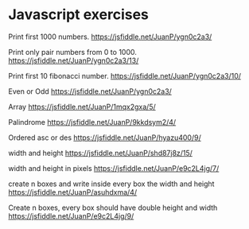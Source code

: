 # Javascript exercises
Print first 1000 numbers.
https://jsfiddle.net/JuanP/ygn0c2a3/

Print only pair numbers from 0 to 1000.
https://jsfiddle.net/JuanP/ygn0c2a3/13/

Print first 10 fibonacci number.
https://jsfiddle.net/JuanP/ygn0c2a3/10/

Even or Odd
https://jsfiddle.net/JuanP/ygn0c2a3/

Array
https://jsfiddle.net/JuanP/1mqx2gxa/5/

Palindrome
https://jsfiddle.net/JuanP/9kkdsym2/4/

Ordered asc or des
https://jsfiddle.net/JuanP/hyazu400/9/

width and height
https://jsfiddle.net/JuanP/shd87j8z/15/

width and height in pixels
https://jsfiddle.net/JuanP/e9c2L4jg/7/

create n boxes and write inside every box the width and height
https://jsfiddle.net/JuanP/asuhdxma/4/

Create n boxes, every box should have double height and width
https://jsfiddle.net/JuanP/e9c2L4jg/9/
